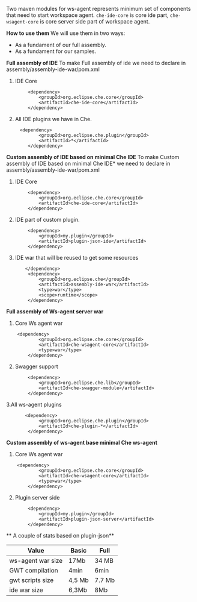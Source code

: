 Two maven modules for ws-agent represents minimum set of components that need to start workspace agent. ```che-ide-core``` is core ide part, ```che-wsagent-core``` is core server side part of workspace agent.

**How to use them**
We will use them in two ways:
 - As a fundament of our full assembly.
 - As a fundament for our samples.

**Full assembly of IDE**
To make Full assembly of ide we need to declare in assembly/assembly-ide-war/pom.xml
1. IDE Core
```
        <dependency>
            <groupId>org.eclipse.che.core</groupId>
            <artifactId>che-ide-core</artifactId>
        </dependency>
```
2.  All IDE plugins we have in Che.
```
     <dependency>
            <groupId>org.eclipse.che.plugin</groupId>
            <artifactId>*</artifactId>
        </dependency>
```
**Custom assembly of IDE based on minimal Che IDE**
To make Custom assembly of IDE based on minimal Che IDE* we need to declare in assembly/assembly-ide-war/pom.xml
1. IDE Core
```
        <dependency>
            <groupId>org.eclipse.che.core</groupId>
            <artifactId>che-ide-core</artifactId>
        </dependency>
```
2.  IDE part of custom plugin.
```
        <dependency>
            <groupId>my.plugin</groupId>
            <artifactId>plugin-json-ide</artifactId>
        </dependency>
```
3.  IDE war that will be reused to get some resources
```
       </dependency>
        <dependency>
            <groupId>org.eclipse.che</groupId>
            <artifactId>assembly-ide-war</artifactId>
            <type>war</type>
            <scope>runtime</scope>
        </dependency>
```

**Full assembly of Ws-agent server war**
1. Core Ws agent war
```
    <dependency>
            <groupId>org.eclipse.che.core</groupId>
            <artifactId>che-wsagent-core</artifactId>
            <type>war</type>
        </dependency>
```
2.  Swagger support
```
        <dependency>
            <groupId>org.eclipse.che.lib</groupId>
            <artifactId>che-swagger-module</artifactId>
        </dependency>
```
3.All ws-agent plugins

```
       <dependency>
            <groupId>org.eclipse.che.plugin</groupId>
            <artifactId>che-plugin-*</artifactId>
        </dependency>
```
**Custom assembly of ws-agent base minimal Che ws-agent**
1. Core Ws agent war
```
    <dependency>
            <groupId>org.eclipse.che.core</groupId>
            <artifactId>che-wsagent-core</artifactId>
            <type>war</type>
        </dependency>
```
2. Plugin server side
```
        <dependency>
            <groupId>my.plugin</groupId>
            <artifactId>plugin-json-server</artifactId>
        </dependency>
```
** A couple of stats  based on plugin-json**

| Value  | Basic  |  Full |
|---|---|---|
|ws-agent war size    |   17Mb | 34 MB  |
| GWT compilation  |   4min  |  6min |
| gwt scripts size  |  4,5 Mb |   7.7 Mb |
| ide war size  |   6,3Mb |   8Mb |      
                  